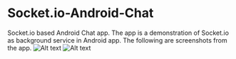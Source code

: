 # Socket.io-Android-Chat
Socket.io based Android Chat app. The app is a demonstration of Socket.io as background service in Android app. The following are screenshots from the app.
![Alt text](/../screenshot/screenshot/Login.png?raw=true "Login Screen")
![Alt text](/../screenshot/screenshot/Chat.png?raw=true "Chat Screen")
